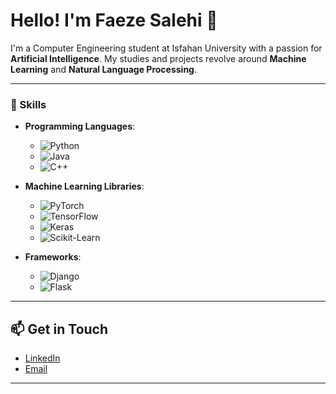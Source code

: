# Hello! I'm Faeze Salehi 👋

I'm a Computer Engineering student at Isfahan University with a passion for **Artificial Intelligence**. My studies and projects revolve around **Machine Learning** and **Natural Language Processing**.

---

### 🔧 Skills

- **Programming Languages**: 
  - ![Python](https://img.shields.io/badge/Python-3.9-blue)
  - ![Java](https://img.shields.io/badge/Java-11-orange)
  - ![C++](https://img.shields.io/badge/C%2B%2B-11-red)

- **Machine Learning Libraries**: 
  - ![PyTorch](https://img.shields.io/badge/PyTorch-1.9.0-orange)
  - ![TensorFlow](https://img.shields.io/badge/TensorFlow-2.5-orange)
  - ![Keras](https://img.shields.io/badge/Keras-2.4.3-red)
  - ![Scikit-Learn](https://img.shields.io/badge/Scikit--Learn-0.24.2-blue)

- **Frameworks**: 
  - ![Django](https://img.shields.io/badge/Django-3.2-green)
  - ![Flask](https://img.shields.io/badge/Flask-2.0-orange)

---

## 📫 Get in Touch

- [LinkedIn](https://www.linkedin.com/in/faeze-salehi7)
- [Email](mailto:fasa.pub@gmail.com)

---
